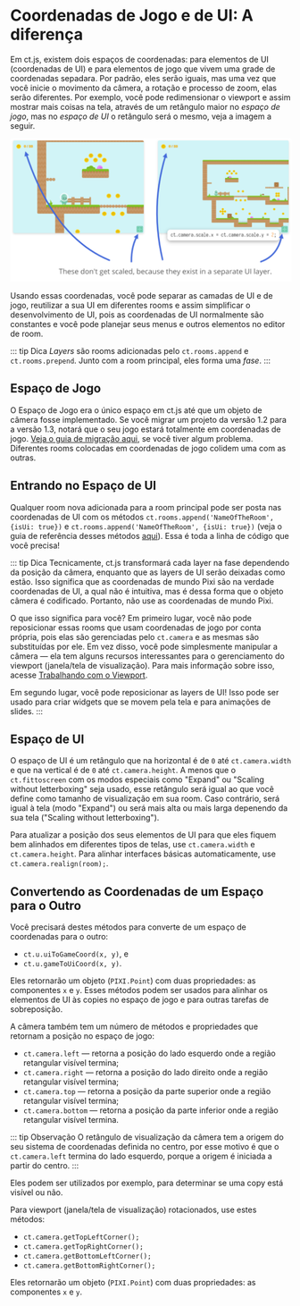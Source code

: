 # Coordenadas de Jogo e de UI: A diferença

Em ct.js, existem dois espaços de coordenadas: para elementos de UI (coordenadas de UI) e para elementos de jogo que vivem uma grade de coordenadas sepadara. Por padrão, eles serão iguais, mas uma vez que você inicie o movimento da câmera, a rotação e processo de zoom, elas serão diferentes. Por exemplo, você pode redimensionar o viewport e assim mostrar mais coisas na tela, através de um retângulo maior no *espaço de jogo*, mas no *espaço de UI* o retângulo será o mesmo, veja a imagem a seguir.

![Uma diferença nte as coordenadas de jogo e de UI](../images/GameCoordsUICoordsGraphic.png)

Usando essas coordenadas, você pode separar as camadas de UI e de jogo, reutilizar a sua UI em diferentes rooms e assim simplificar o desenvolvimento de UI, pois as coordenadas de UI normalmente são constantes e você pode planejar seus menus e outros elementos no editor de room.

::: tip Dica
*Layers* são rooms adicionadas pelo `ct.rooms.append` e `ct.rooms.prepend`. Junto com a room principal, eles forma uma *fase*.
:::

## Espaço de Jogo

O Espaço de Jogo era o único espaço em ct.js até que um objeto de câmera fosse implementado. Se você migrar um projeto da versão 1.2 para a versão 1.3, notará que o seu jogo estará totalmente em coordenadas de jogo. [Veja o guia de migração aqui](../troubleshooting/migration-1-2to1-3.md), se você tiver algum problema. Diferentes rooms colocadas em coordenadas de jogo colidem uma com as outras.

## Entrando no Espaço de UI

Qualquer room nova adicionada para a room principal pode ser posta nas coordenadas de UI com os métodos `ct.rooms.append('NameOfTheRoom', {isUi: true})` e `ct.rooms.append('NameOfTheRoom', {isUi: true})` (veja o guia de referência desses métodos [aqui](./ct.rooms.md)). Essa é toda a linha de código que você precisa!

::: tip Dica
Tecnicamente, ct.js transformará cada layer na fase dependendo da posição da câmera, enquanto que as layers de UI serão deixadas como estão. Isso significa que as coordenadas de mundo Pixi são na verdade coordenadas de UI, a qual não é intuitiva, mas é dessa forma que o objeto câmera é codificado. Portanto, não use as coordenadas de mundo Pixi.

O que isso significa para você? Em primeiro lugar, você não pode reposicionar essas rooms que usam coordenadas de jogo por conta própria, pois elas são gerenciadas pelo `ct.camera` e as mesmas são substituídas por ele. Em vez disso, você pode simplesmente manipular a câmera — ela tem alguns recursos interessantes para o gerenciamento do viewport (janela/tela de visualização). Para mais informação sobre isso, acesse [Trabalhando com o Viewport](./viewport-management.md).

Em segundo lugar, você pode reposicionar as layers de UI! Isso pode ser usado para criar widgets que se movem pela tela e para animações de slides.
:::

## Espaço de UI

O espaço de UI é um retângulo que na horizontal é de `0` até `ct.camera.width` e que na vertical é de `0` até `ct.camera.height`. A menos que o `ct.fittoscreen` com os modos especiais como "Expand" ou "Scaling without letterboxing" seja usado, esse retângulo será igual ao que você define como tamanho de visualização em sua room. Caso contrário, será igual à tela (modo "Expand") ou será mais alta ou mais larga depenendo da sua tela ("Scaling without letterboxing").

Para atualizar a posição dos seus elementos de UI para que eles fiquem bem alinhados em diferentes tipos de telas, use `ct.camera.width` e `ct.camera.height`. Para alinhar interfaces básicas automaticamente, use `ct.camera.realign(room);`.

## Convertendo as Coordenadas de um Espaço para o Outro

Você precisará destes métodos para converte de um espaço de coordenadas para o outro:

* `ct.u.uiToGameCoord(x, y)`, e
* `ct.u.gameToUiCoord(x, y)`.

Eles retornarão um objeto (`PIXI.Point`) com duas propriedades: as componentes `x` e `y`. Esses métodos podem ser usados para alinhar os elementos de UI às copies no espaço de jogo e para outras tarefas de sobreposição.

A câmera também tem um número de métodos e propriedades que retornam a posição no espaço de jogo:

* `ct.camera.left` — retorna a posição do lado esquerdo onde a região retangular visível termina;
* `ct.camera.right` — retorna a posição do lado direito onde a região retangular visível termina;
* `ct.camera.top` — retorna a posição da parte superior onde a região retangular visível termina;
* `ct.camera.bottom` — retorna a posição da parte inferior onde a região retangular visível termina.

::: tip Observação
O retângulo de visualização da câmera tem a origem do seu sistema de coordenadas definida no centro, por esse motivo é que o `ct.camera.left` termina do lado esquerdo, porque a origem é iniciada a partir do centro.
:::

Eles podem ser utilizados por exemplo, para determinar se uma copy está visível ou não.

Para viewport (janela/tela de visualização) rotacionados, use estes métodos:

* `ct.camera.getTopLeftCorner();`
* `ct.camera.getTopRightCorner();`
* `ct.camera.getBottomLeftCorner();`
* `ct.camera.getBottomRightCorner();`

Eles retornarão um objeto (`PIXI.Point`) com duas propriedades: as componentes `x` e `y`.